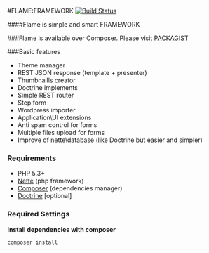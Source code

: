 #FLAME:FRAMEWORK [![Build Status](https://travis-ci.org/flame-org/Framework.png?branch=master)](https://travis-ci.org/flame-org/Framework)

####Flame is simple and smart FRAMEWORK

###Flame is available over Composer. Please visit [PACKAGIST](http://packagist.org/packages/flame/framework)

###Basic features
* Theme manager
* REST JSON response (template + presenter)
* Thumbnaills creator
* Doctrine implements
* Simple REST router
* Step form
* Wordpress importer
* Application\UI extensions
* Anti spam control for forms
* Multiple files upload for forms
* Improve of nette\database (like Doctrine but easier and simpler)

### Requirements
* PHP 5.3+
* [Nette](http://nette.org/) (php framework)
* [Composer](http://getcomposer.org/) (dependencies manager)
* [Doctrine](http://www.doctrine-project.org/) [optional]

### Required Settings
**Install dependencies with composer**

	composer install